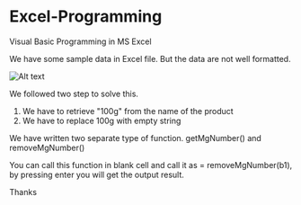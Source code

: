 # Excel-Programming

Visual Basic Programming in MS Excel

We have some sample data in Excel file. But the data are not well formatted. 

![Alt text](/image/screenshot.jpg?raw=true "Excel-Programming")

We followed two step to solve this. 

1.	We have to retrieve "100g" from the name of the product 
2.	We have to replace 100g with empty string 

We have written two separate type of function. getMgNumber() and removeMgNumber() 

You can call this function in blank cell and call it as = removeMgNumber(b1), by pressing enter you will get the output result. 

Thanks 
